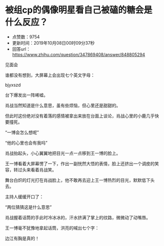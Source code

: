 # 被组cp的偶像明星看自己被磕的糖会是什么反应？
- 点赞数：9754
- 更新时间：2019年10月08日00时09分37秒
- 回答url：https://www.zhihu.com/question/347869408/answer/848805294
<body>
 <p data-pid="t5Fn9SRu">见面会</p>
 <p data-pid="pEhesTg-">谁都没有想到，大屏幕上会出现七个英文字母：</p>
 <p data-pid="rYjtB2g3">bjyxszd</p>
 <p data-pid="se5wUwe0">台下爆发出一阵唏嘘。</p>
 <p data-pid="4VpvbZ3Y">肖战当然知道是什么意思，虽有些烦恼，但心里还是甜甜的。</p>
 <p data-pid="yamGlWO4">但此时这份绝对没有着落的感情被拿出来放在台面上谈论，肖战心里的小鹿几乎快要撞死。</p>
 <p data-pid="HI7JAAg0">“一博会怎么想呢”</p>
 <p data-pid="cU9AlZa_">“他的心里也会有我吗”</p>
 <p data-pid="mux4RPgE">肖战抬起头，小心翼翼地把目光一点一点移到王一博的脸上。</p>
 <p data-pid="Dakq20di">王一博看着大屏幕愣了一下，作出一副恍然大悟的表情，脸上还挤出一个调皮的笑容，转过头来看着肖战笑。</p>
 <p data-pid="4WjyoRW9">舞台白炽的灯光打在肖战脸上，他不敢再去迎上王一博热烈的目光，默默低下头去。</p>
 <p data-pid="n6-910R3">主持人缓缓开口了：</p>
 <p data-pid="KYYjlffo">“两位猜猜这是什么意思”</p>
 <p data-pid="31Jgft9r">肖战握着话筒的手此时冷冰冰的，汗水挤满了掌上的纹路，微微动了动嘴唇。</p>
 <p data-pid="MJ_XCnoM">王一博毫不犹豫地拿起话筒，洪亮的喊出七个字：</p>
 <p data-pid="FWG6WoGm">边江有胸是真的！</p>
</body>